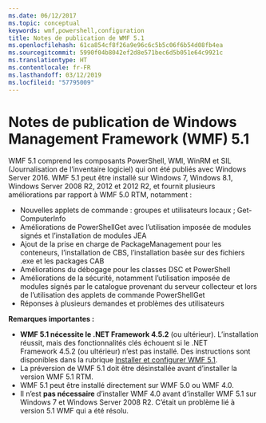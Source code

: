 ```yaml
---
ms.date: 06/12/2017
ms.topic: conceptual
keywords: wmf,powershell,configuration
title: Notes de publication de WMF 5.1
ms.openlocfilehash: 61ca854cf8f26a9e96c6c5b5c06f6b54d08fb4ea
ms.sourcegitcommit: 5990f04b8042ef2d8e571bec6d5b051e64c9921c
ms.translationtype: HT
ms.contentlocale: fr-FR
ms.lasthandoff: 03/12/2019
ms.locfileid: "57795009"
---
```

# <a name="windows-management-framework-wmf-51-release-notes"></a>Notes de publication de Windows Management Framework (WMF) 5.1

WMF 5.1 comprend les composants PowerShell, WMI, WinRM et SIL (Journalisation de l’inventaire logiciel) qui ont été publiés avec Windows Server 2016.
WMF 5.1 peut être installé sur Windows 7, Windows 8.1, Windows Server 2008 R2, 2012 et 2012 R2, et fournit plusieurs améliorations par rapport à WMF 5.0 RTM, notamment :

- Nouvelles applets de commande : groupes et utilisateurs locaux ; Get-ComputerInfo
- Améliorations de PowerShellGet avec l’utilisation imposée de modules signés et l’installation de modules JEA
- Ajout de la prise en charge de PackageManagement pour les conteneurs, l’installation de CBS, l’installation basée sur des fichiers .exe et les packages CAB
- Améliorations du débogage pour les classes DSC et PowerShell
- Améliorations de la sécurité, notamment l’utilisation imposée de modules signés par le catalogue provenant du serveur collecteur et lors de l’utilisation des applets de commande PowerShellGet
- Réponses à plusieurs demandes et problèmes des utilisateurs

**Remarques importantes :**

- **WMF 5.1 nécessite le .NET Framework 4.5.2** (ou ultérieur). L’installation réussit, mais des fonctionnalités clés échouent si le .NET Framework 4.5.2 (ou ultérieur) n’est pas installé. Des instructions sont disponibles dans la rubrique [Installer et configurer WMF 5.1](https://msdn.microsoft.com/powershell/wmf/5.1/install-configure).
- La préversion de WMF 5.1 doit être désinstallée avant d’installer la version WMF 5.1 RTM.
- WMF 5.1 peut être installé directement sur WMF 5.0 ou WMF 4.0.
- Il n’est __pas nécessaire__ d’installer WMF 4.0 avant d’installer WMF 5.1 sur Windows 7 et Windows Server 2008 R2. C’était un problème lié à version 5.1 WMF qui a été résolu.
